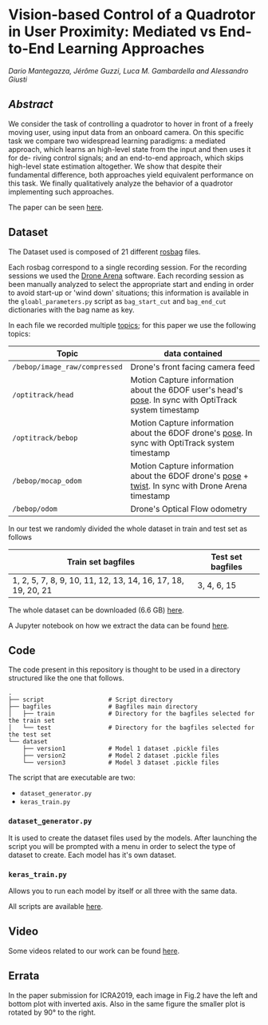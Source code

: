 # Vision-based Control of a Quadrotor in User Proximity: Mediated vs End-to-End Learning Approaches
*Dario Mantegazza, Jérôme Guzzi, Luca M. Gambardella and Alessandro Giusti*
## *Abstract*
We consider the task of controlling a quadrotor
to hover in front of a freely moving user, using input data
from an onboard camera. On this specific task we compare two
widespread learning paradigms: a mediated approach, which
learns an high-level state from the input and then uses it for de-
riving control signals; and an end-to-end approach, which skips
high-level state estimation altogether. We show that despite
their fundamental difference, both approaches yield equivalent
performance on this task. We finally qualitatively analyze the
behavior of a quadrotor implementing such approaches.

The paper can be seen [here](https://arxiv.org/abs/1809.08881).
## Dataset
The Dataset used is composed of 21 different [rosbag](http://wiki.ros.org/rosbag) files. 

Each rosbag correspond to a single recording session. For the recording sessions we used the [Drone Arena](https://github.com/jeguzzi/drone_arena) software. Each recording session as been manually analyzed to select the appropriate start and ending in order to avoid start-up or 'wind down' situations; this information is available in the `gloabl_parameters.py` script as `bag_start_cut` and `bag_end_cut` dictionaries with the bag name as key.


In each file we recorded multiple [topics](http://wiki.ros.org/Topics); for this paper we use the following topics:

| Topic | data contained |
| - | - |
| `/bebop/image_raw/compressed` | Drone's front facing camera feed |
| `/optitrack/head` | Motion Capture information about the 6DOF user's head's [pose](http://docs.ros.org/lunar/api/geometry_msgs/html/msg/Pose.html). In sync with OptiTrack system timestamp |
| `/optitrack/bebop` | Motion Capture information about the 6DOF drone's [pose](http://docs.ros.org/lunar/api/geometry_msgs/html/msg/Pose.html). In sync with OptiTrack system timestamp |
| `/bebop/mocap_odom` | Motion Capture information about the 6DOF drone's [pose](http://docs.ros.org/lunar/api/geometry_msgs/html/msg/Pose.html) + [twist](http://docs.ros.org/api/geometry_msgs/html/msg/Twist.html). In sync with Drone Arena timestamp |
| `/bebop/odom` | Drone's Optical Flow odometry |

In our test we randomly divided the whole dataset in train and test set as follows

| Train set bagfiles | Test set bagfiles |
| - | - |
| 1, 2, 5, 7, 8, 9, 10, 11, 12, 13, 14, 16, 17, 18, 19, 20, 21 | 3, 4, 6, 15 |

The whole dataset can be downloaded (6.6 GB) [here](https://drive.switch.ch/index.php/s/1Q0zN0XDzyRxug4).

A Jupyter notebook on how we extract the data can be found [here](https://github.com/idsia-robotics/proximity-quadrotor-learning/tree/master/dataset).

## Code
The code present in this repository is thought to be used in a directory structured like the one that follows.

    .
    ├── script                  # Script directory
    ├── bagfiles                # Bagfiles main directory
    │   ├── train               # Directory for the bagfiles selected for the train set
    │   └── test                # Directory for the bagfiles selected for the test set
    └── dataset
        ├── version1            # Model 1 dataset .pickle files
        ├── version2            # Model 2 dataset .pickle files
        └── version3            # Model 3 dataset .pickle files

The script that are executable are two:
* `dataset_generator.py`
* `keras_train.py`
### `dataset_generator.py`
It is used to create the dataset files used by the models. After launching the script you will be prompted with a menu in order to select the type of dataset to create.
Each model has it's own dataset.

### `keras_train.py`
Allows you to run each model by itself or all three with the same data.

All scripts are available [here](https://github.com/idsia-robotics/proximity-quadrotor-learning/tree/master/script).

## Video
Some videos related to our work can be found [here](https://github.com/idsia-robotics/proximity-quadrotor-learning/tree/master/video).

## Errata
In the paper submission for ICRA2019, each image in Fig.2 have the left and bottom plot with inverted axis. Also in the same figure the smaller plot is rotated by 90° to the right.
